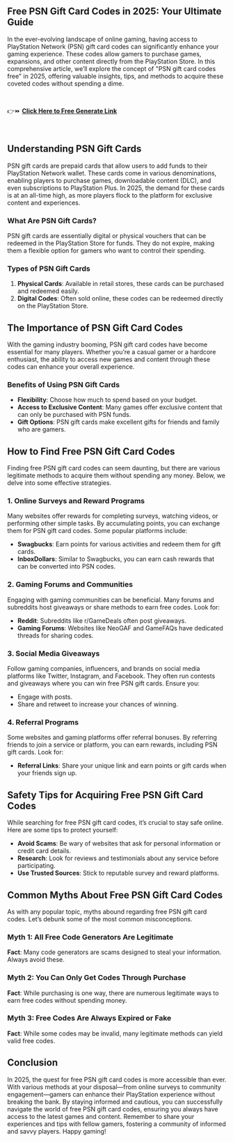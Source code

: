 ## Free PSN Gift Card Codes in 2025: Your Ultimate Guide
In the ever-evolving landscape of online gaming, having access to PlayStation Network (PSN) gift card codes can significantly enhance your gaming experience. These codes allow gamers to purchase games, expansions, and other content directly from the PlayStation Store. In this comprehensive article, we’ll explore the concept of "PSN gift card codes free" in 2025, offering valuable insights, tips, and methods to acquire these coveted codes without spending a dime.

&nbsp;

👉⏩ <a href="https://yourtoplink.site/" rel="nofollow"><strong>Click Here to Free Generate Link</strong></a>

&nbsp;
<h2>Understanding PSN Gift Cards</h2>
PSN gift cards are prepaid cards that allow users to add funds to their PlayStation Network wallet. These cards come in various denominations, enabling players to purchase games, downloadable content (DLC), and even subscriptions to PlayStation Plus. In 2025, the demand for these cards is at an all-time high, as more players flock to the platform for exclusive content and experiences.
<h3>What Are PSN Gift Cards?</h3>
PSN gift cards are essentially digital or physical vouchers that can be redeemed in the PlayStation Store for funds. They do not expire, making them a flexible option for gamers who want to control their spending.
<h3>Types of PSN Gift Cards</h3>
<ol>
 	<li><strong>Physical Cards</strong>: Available in retail stores, these cards can be purchased and redeemed easily.</li>
 	<li><strong>Digital Codes</strong>: Often sold online, these codes can be redeemed directly on the PlayStation Store.</li>
</ol>
<h2>The Importance of PSN Gift Card Codes</h2>
With the gaming industry booming, PSN gift card codes have become essential for many players. Whether you’re a casual gamer or a hardcore enthusiast, the ability to access new games and content through these codes can enhance your overall experience.
<h3>Benefits of Using PSN Gift Cards</h3>
<ul>
 	<li><strong>Flexibility</strong>: Choose how much to spend based on your budget.</li>
 	<li><strong>Access to Exclusive Content</strong>: Many games offer exclusive content that can only be purchased with PSN funds.</li>
 	<li><strong>Gift Options</strong>: PSN gift cards make excellent gifts for friends and family who are gamers.</li>
</ul>
<h2>How to Find Free PSN Gift Card Codes</h2>
Finding free PSN gift card codes can seem daunting, but there are various legitimate methods to acquire them without spending any money. Below, we delve into some effective strategies.
<h3>1. Online Surveys and Reward Programs</h3>
Many websites offer rewards for completing surveys, watching videos, or performing other simple tasks. By accumulating points, you can exchange them for PSN gift card codes. Some popular platforms include:
<ul>
 	<li><strong>Swagbucks</strong>: Earn points for various activities and redeem them for gift cards.</li>
 	<li><strong>InboxDollars</strong>: Similar to Swagbucks, you can earn cash rewards that can be converted into PSN codes.</li>
</ul>
<h3>2. Gaming Forums and Communities</h3>
Engaging with gaming communities can be beneficial. Many forums and subreddits host giveaways or share methods to earn free codes. Look for:
<ul>
 	<li><strong>Reddit</strong>: Subreddits like r/GameDeals often post giveaways.</li>
 	<li><strong>Gaming Forums</strong>: Websites like NeoGAF and GameFAQs have dedicated threads for sharing codes.</li>
</ul>
<h3>3. Social Media Giveaways</h3>
Follow gaming companies, influencers, and brands on social media platforms like Twitter, Instagram, and Facebook. They often run contests and giveaways where you can win free PSN gift cards. Ensure you:
<ul>
 	<li>Engage with posts.</li>
 	<li>Share and retweet to increase your chances of winning.</li>
</ul>
<h3>4. Referral Programs</h3>
Some websites and gaming platforms offer referral bonuses. By referring friends to join a service or platform, you can earn rewards, including PSN gift cards. Look for:
<ul>
 	<li><strong>Referral Links</strong>: Share your unique link and earn points or gift cards when your friends sign up.</li>
</ul>
<h2>Safety Tips for Acquiring Free PSN Gift Card Codes</h2>
While searching for free PSN gift card codes, it’s crucial to stay safe online. Here are some tips to protect yourself:
<ul>
 	<li><strong>Avoid Scams</strong>: Be wary of websites that ask for personal information or credit card details.</li>
 	<li><strong>Research</strong>: Look for reviews and testimonials about any service before participating.</li>
 	<li><strong>Use Trusted Sources</strong>: Stick to reputable survey and reward platforms.</li>
</ul>
<h2>Common Myths About Free PSN Gift Card Codes</h2>
As with any popular topic, myths abound regarding free PSN gift card codes. Let’s debunk some of the most common misconceptions.
<h3>Myth 1: All Free Code Generators Are Legitimate</h3>
<strong>Fact</strong>: Many code generators are scams designed to steal your information. Always avoid these.
<h3>Myth 2: You Can Only Get Codes Through Purchase</h3>
<strong>Fact</strong>: While purchasing is one way, there are numerous legitimate ways to earn free codes without spending money.
<h3>Myth 3: Free Codes Are Always Expired or Fake</h3>
<strong>Fact</strong>: While some codes may be invalid, many legitimate methods can yield valid free codes.
<h2>Conclusion</h2>
In 2025, the quest for free PSN gift card codes is more accessible than ever. With various methods at your disposal—from online surveys to community engagement—gamers can enhance their PlayStation experience without breaking the bank. By staying informed and cautious, you can successfully navigate the world of free PSN gift card codes, ensuring you always have access to the latest games and content. Remember to share your experiences and tips with fellow gamers, fostering a community of informed and savvy players. Happy gaming!
